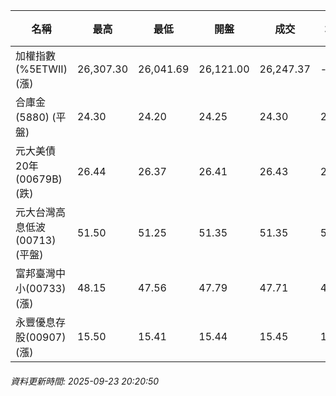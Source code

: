 | 名稱 | 最高 | 最低 | 開盤 | 成交 | 均價 | 成交金額(億) | 昨收 | 漲跌幅 | 漲跌 | 總量 | 昨量 | 振幅 |
| -------- | -------- | -------- | -------- |-------- | -------- | -------- |-------- |-------- |-------- | -------- | -------- |-------- |
|加權指數(%5ETWII) (漲)|26,307.30|26,041.69|26,121.00|26,247.37|-|5,299.14|25,880.60|1.42%|366.77|8,884,128|0|1.03%|
|合庫金(5880) (平盤)|24.30|24.20|24.25|24.30|24.24|1.41|24.30|0.00%|0.00|5,808|4,599|0.41%|
|元大美債20年(00679B) (跌)|26.44|26.37|26.41|26.43|26.41|9.36|26.44|0.04%|0.01|35,424|28,689|0.26%|
|元大台灣高息低波(00713) (平盤)|51.50|51.25|51.35|51.35|51.37|6.26|51.35|0.00%|0.00|12,181|11,982|0.49%|
|富邦臺灣中小(00733) (漲)|48.15|47.56|47.79|47.71|47.91|0.820|47.61|0.21%|0.10|1,711|988|1.24%|
|永豐優息存股(00907) (漲)|15.50|15.41|15.44|15.45|15.45|0.258|15.42|0.19%|0.03|1,669|505|0.58%|
###### 資料更新時間: 2025-09-23 20:20:50
